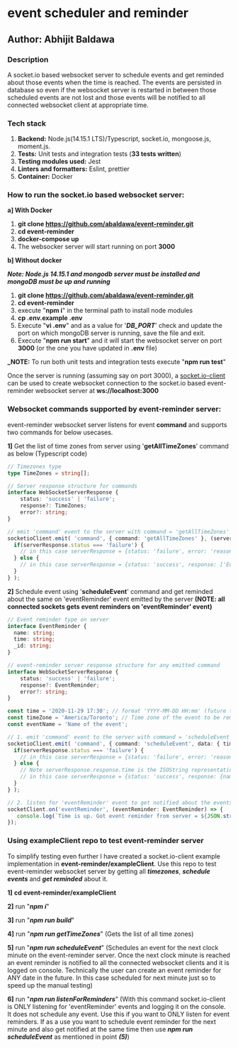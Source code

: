 # event scheduler and reminder

## Author: Abhijit Baldawa

### Description
A socket.io based websocket server to schedule events and get reminded about those events when the time is reached. The events are persisted in database so even if the websocket server is restarted in between those scheduled events are not lost and those events will be notified to all connected websocket client at appropriate time.

### Tech stack
1. **Backend:** Node.js(14.15.1 LTS)/Typescript, socket.io, mongoose.js, moment.js.
2. **Tests:** Unit tests and integration tests (**33 tests written**)
3. **Testing modules used:** Jest
4. **Linters and formatters:** Eslint, prettier
5. **Container:** Docker

### How to run the socket.io based websocket server:
**a] With Docker**
1. **git clone https://github.com/abaldawa/event-reminder.git**
2. **cd event-reminder**
3. **docker-compose up**
4. The websocker server will start running on port **3000**

**b] Without docker**

**_Note: Node.js 14.15.1 and mongodb server must be installed and mongoDB must be up and running_**
1. **git clone https://github.com/abaldawa/event-reminder.git**
2. **cd event-reminder**
3. execute "**npm i**" in the terminal path to install node modules
4. **cp .env.example .env**
5. Execute "**vi .env**" and as a value for '***DB_PORT***' check and update the port on which mongoDB server is running, save the file and exit.
6. Execute "**npm run start**" and it will start the websocket server on port **3000** (or the one you have updated in **.env** file)

**_NOTE:** To run both unit tests and integration tests execute "**npm run test**"

Once the server is running (assuming say on port 3000), a [socket.io-client](https://github.com/socketio/socket.io-client) can be used to create websocket connection to the socket.io based event-reminder websocket server at **ws://localhost:3000**

### Websocket commands supported by event-reminder server:
event-reminder websocket server listens for event **command** and supports two commands for below usecases.

**1]** Get the list of time zones from server using '**getAllTimeZones**' command as below (Typescript code)
```typescript
// Timezones type
type TimeZones = string[];

// Server response structure for commands
interface WebSocketServerResponse {
    status: 'success' | 'failure';
    response?: TimeZones;
    error?: string;
}

// emit 'command' event to the server with command = 'getAllTimeZones' to get list of all time zones
socketioClient.emit( 'command', { command: 'getAllTimeZones' }, (serverResponse: WebSocketServerResponse) => {
  if(serverResponse.status === 'failure') {
    // in this case serverResponse = {status: 'failure', error: 'reason of error'}
  } else {
    // in this case serverResponse = {status: 'success', response: ['Europe/Berlin', 'America/Toronto', ...]}
  }
} );
```

**2]** Schedule event using '**scheduleEvent**' command and get reminded about the same 
on 'eventReminder' event emitted by the server
**(NOTE: all connected sockets gets event reminders on 'eventReminder' event)**
```typescript
// Event reminder type on server
interface EventReminder {
  name: string;
  time: string;
  _id: string;
}

// event-reminder server response structure for any emitted command
interface WebSocketServerResponse {
    status: 'success' | 'failure';
    response?: EventReminder;
    error?: string;
}

const time = '2020-11-29 17:30'; // format 'YYYY-MM-DD HH:mm' (future time at which this event is to be reminded)
const timeZone = 'America/Toronto'; // Time zone of the event to be reminded
const eventName = 'Name of the event';

// 1. emit 'command' event to the server with command = 'scheduleEvent' and 'data' to schedule an event at some point in the future
socketioClient.emit( 'command', { command: 'scheduleEvent', data: { time, timeZone, eventName } }, (serverResponse: WebSocketServerResponse) => {
  if(serverResponse.status === 'failure') {
    // in this case serverResponse = {status: 'failure', error: 'reason of error'}
  } else {
    // Note serverResponse.response.time is the ISOString representation of the passed-in 'time' along with its timeZone
    // in this case serverResponse = {status: 'success', response: {name: 'Name of the event', time: '2020-11-29T22:30:00.000Z', _id: 'some_mongo_id'}}
  }
} );

// 2. listen for 'eventReminder' event to get notified about the events whose time has reached
socketClient.on('eventReminder', (eventReminder: EventReminder) => {
   console.log(`Time is up. Got event reminder from server = ${JSON.stringify(eventReminder)}`);
});
```

### Using exampleClient repo to test event-reminder server
To simplify testing even further I have created a socket.io-client example implementation in **event-reminder/exampleClient**. 
Use this repo to test event-reminder websocket server by getting all ***timezones***, ***schedule events*** and ***get reminded*** about it.

**1]** **cd event-reminder/exampleClient**

**2]** run "***npm i***"

**3]** run "***npm run build***"

**4]** run "***npm run getTimeZones***" (Gets the list of all time zones)

**5]** run "***npm run scheduleEvent***" (Schedules an event for the next clock minute on the event-reminder server. Once the next clock minute is reached an event reminder is notified to all the connected websocket clients and it is logged on console. Technically the user can create an event reminder for ANY date in the future. In this case scheduled for next minute just so to speed up the manual testing)

**6]** run "***npm run listenForReminders***" (With this command socket.io-client is ONLY listening for 'eventReminder' events and logging it on the console. It does not schedule any event. Use this if you want to ONLY listen for event reminders. If as a use you want to schedule event reminder for the next minute and also get notified at the same time then use ***npm run scheduleEvent*** as mentioned in point ***(5)***)
